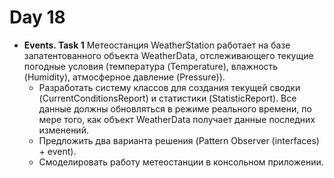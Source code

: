 # Day 18

* **Events. Task 1**
Метеостанция WeatherStation работает на базе запатентованного объекта WeatherData, отслеживающего текущие погодные условия (температура (Temperature), влажность (Humidity), атмосферное давление (Pressure)).
    * Разработать систему классов для создания текущей сводки (CurrentConditionsReport) и статистики (StatisticReport). Все данные должны обновляться в режиме реального времени, по мере того, как объект WeatherData получает данные последних изменений.
    * Предложить два варианта решения (Pattern Observer (interfaces) + event).
    * Смоделировать работу метеостанции в консольном приложении.
